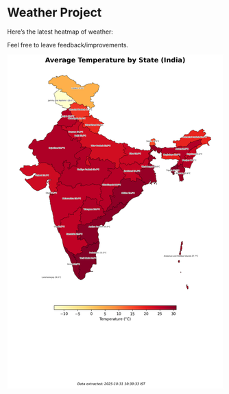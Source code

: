 # Weather Project

Here’s the latest heatmap of weather:

Feel free to leave feedback/improvements.

![India Heatmap](docs/assets/india_heatmap.png?v=044274)
